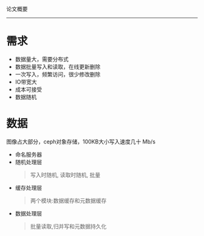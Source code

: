 论文概要

---
# 需求
- 数据量大，需要分布式
- 数据批量写入和读取，在线更新删除
- 一次写入，频繁访问，很少修改删除
- IO带宽大
- 成本可接受
- 数据随机

# 数据
图像占大部分，ceph对象存储，100KB大小写入速度几十 Mb/s

- 命名服务器
- 随机处理层
  > 写入时随机, 读取时随机, 批量
- 缓存处理层
  > 两个模块:数据缓存和元数据缓存
- 数据处理层
  > 批量读取,归并写和元数据持久化
  
